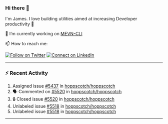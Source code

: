 ### Hi there 👋

I'm James. I love building utilities aimed at increasing Developer productivity :raised_hands: 

🔭 I’m currently working on [MEVN-CLI](https://github.com/madlabsinc/mevn-cli)

📫 How to reach me:

[![Follow on Twitter](https://img.shields.io/badge/--twitter?label=Twitter&logo=Twitter&style=social)](https://twitter.com/james_madhacks) [![Connect on LinkedIn](https://img.shields.io/badge/--linkedin?label=LinkedIn&logo=LinkedIn&style=social)](https://www.linkedin.com/in/jamesgeorge007)

---

### :zap: Recent Activity

<!--START_SECTION:activity-->
1.  Assigned issue [#5437](https://github.com/hoppscotch/hoppscotch/issues/5437) in [hoppscotch/hoppscotch](https://github.com/hoppscotch/hoppscotch)
2. 🗣 Commented on [#5520](https://github.com/hoppscotch/hoppscotch/issues/5520#issuecomment-3455696916) in [hoppscotch/hoppscotch](https://github.com/hoppscotch/hoppscotch)
3. 🔒 Closed issue [#5520](https://github.com/hoppscotch/hoppscotch/issues/5520) in [hoppscotch/hoppscotch](https://github.com/hoppscotch/hoppscotch)
4.  Unlabeled issue [#5518](https://github.com/hoppscotch/hoppscotch/issues/5518) in [hoppscotch/hoppscotch](https://github.com/hoppscotch/hoppscotch)
5.  Unlabeled issue [#5518](https://github.com/hoppscotch/hoppscotch/issues/5518) in [hoppscotch/hoppscotch](https://github.com/hoppscotch/hoppscotch)
<!--END_SECTION:activity-->

---

<!--
**jamesgeorge007/jamesgeorge007** is a ✨ _special_ ✨ repository because its `README.md` (this file) appears on your GitHub profile.

Here are some ideas to get you started:

- 🌱 I’m currently learning ...
- 👯 I’m looking to collaborate on ...
- 🤔 I’m looking for help with ...
- 💬 Ask me about ...
- 😄 Pronouns: ...
- ⚡ Fun fact: ...
-->

